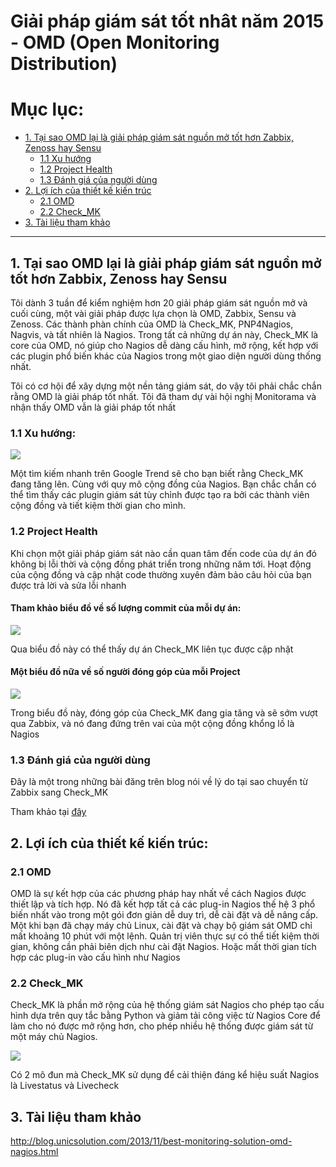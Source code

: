# Giải pháp giám sát tốt nhât năm 2015 - OMD (Open Monitoring Distribution)

# Mục lục:

- [1. Tại sao OMD lại là giải pháp giám sát nguồn mở tốt hơn Zabbix, Zenoss hay Sensu](#1)
	- [1.1 Xu hướng ](#11)
	- [1.2 Project Health](#12)
	- [1.3 Đánh giá của người dùng](#13)
- [2. Lợi ích của thiết kế kiến trúc](#2)
	- [2.1 OMD](#21)
	- [2.2 Check_MK](#22)
- [3. Tài liệu tham khảo](#3)

------------------------------------------------------------------------------------------

<a name="1"></a>
## 1. Tại sao OMD lại là giải pháp giám sát nguồn mở tốt hơn Zabbix, Zenoss hay Sensu

Tôi dành 3 tuần để kiểm nghiệm hơn 20 giải pháp giám sát nguồn mở và cuối cùng, một vài giải pháp được lựa chọn là OMD, Zabbix, Sensu và Zenoss. Các thành phàn chính của OMD là Check_MK, PNP4Nagios, Nagvis, và tất nhiên là Nagios. Trong tất cả những dự án này, Check_MK là core của OMD, nó giúp cho Nagios dễ dàng cấu hình, mở rộng, kết hợp với các plugin phổ biến khác của Nagios trong một giao diện người dùng thống nhất. 

Tôi có cơ hội để xây dựng một nền tảng giám sát, do vậy tôi phải chắc chắn rằng OMD là giải pháp tốt nhất. Tôi đã tham dự vài hội nghị Monitorama và nhận thấy OMD vẫn là giải pháp tốt nhất 

<a name="11"></a>
### 1.1 Xu hướng:

<img src="https://lh4.googleusercontent.com/-nbuGkxneDug/UphZuZPSe1I/AAAAAAAACow/PV8VehOiAYs/s0/Screen%252520Shot%2525202013-11-28%252520at%25252011.53.45%252520PM.png">

Một tìm kiếm nhanh trên Google Trend sẽ cho bạn biết rằng Check_MK đang tăng lên. Cùng với quy mô cộng đồng của Nagios. Bạn chắc chắn có thể tìm thấy các plugin giám sát tùy chỉnh được tạo ra bởi các thành viên cộng đồng và tiết kiệm thời gian cho mình.

<a name="12"></a>
### 1.2 Project Health

Khi chọn một giải pháp giám sát nào cần quan tâm đến code của dự án đó không bị lỗi thời và cộng đồng phát triển trong những năm tới. Hoạt động của cộng đồng và cập nhật code thường xuyên đảm bảo câu hỏi của bạn được trả lời và sửa lỗi nhanh

#### Tham khảo biểu đồ về số lượng commit của mỗi dự án:

<img src="http://i.imgur.com/undefined.png">

Qua biểu đồ này có thể thấy dự án Check_MK liên tục được cập nhật 

#### Một biểu đồ nữa về số người đóng góp của mỗi Project

<img src="http://i.imgur.com/MHyOIWI.png">

Trong biểu đồ này, đóng góp của Check_MK đang gia tăng và sẽ sớm vượt qua Zabbix, và nó đang đứng trên vai của một cộng đồng khổng lồ là Nagios

<a name="13"></a>
### 1.3 Đánh giá của người dùng

Đây là một trong những bài đăng trên blog nói về lý do tại sao chuyển từ Zabbix sang Check_MK

Tham khảo tại [đây](https://paulgraydon.co.uk/blog/2012/09/20/moving-from-zabbix-to-check-mk/)

<a name="2"></a>
## 2. Lợi ích của thiết kế kiến trúc:

<a name="21"></a>
### 2.1 OMD

OMD là sự kết hợp của các phương pháp hay nhất về cách Nagios được thiết lập và tích hợp. Nó đã kết hợp tất cả các plug-in Nagios thế hệ 3 phổ biến nhất vào trong một gói đơn giản dễ duy trì, dễ cài đặt và dễ nâng cấp. Một khi bạn đã chạy máy chủ Linux, cài đặt và chạy bộ giám sát OMD chỉ mất khoảng 10 phút với một lệnh. Quản trị viên thực sự có thể tiết kiệm thời gian, không cần phải biên dịch như cài đặt Nagios. Hoặc mất thời gian tích hợp các plug-in vào cấu hình như Nagios

<a name="22"></a>
### 2.2 Check_MK

Check_MK là phần mở rộng của hệ thống giám sát Nagios cho phép tạo cấu hình dựa trên quy tắc bằng Python và giảm tải công việc từ Nagios Core để làm cho nó được mở rộng hơn, cho phép nhiều hệ thống được giám sát từ một máy chủ Nagios.

<img src="http://i.imgur.com/YwAV7wG.gif">

Có 2 mô đun mà Check_MK sử dụng để cải thiện đáng kể hiệu suất Nagios là Livestatus và Livecheck

<a name="3"></a>
## 3. Tài liệu tham khảo

http://blog.unicsolution.com/2013/11/best-monitoring-solution-omd-nagios.html


